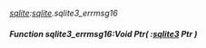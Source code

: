 _[sqlite](../../modules/sqlite/sqlite-module.md):[sqlite](../../modules/sqlite/sqlite-module.md).sqlite3\_errmsg16_
##### Function sqlite3\_errmsg16:Void Ptr( :[sqlite3](../../modules/sqlite/sqlite-sqlite3.md) Ptr )
